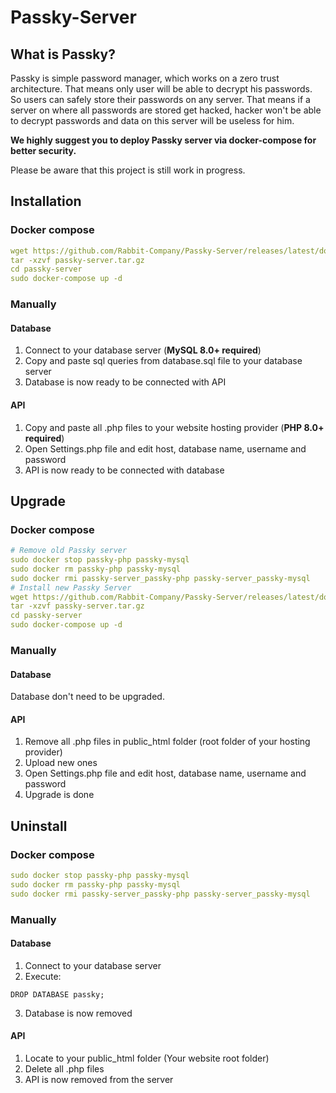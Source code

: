 # Passky-Server
## What is Passky?
Passky is simple password manager, which works on a zero trust architecture. That means only user will be able to decrypt his passwords. So users can safely store their passwords on any server. That means if a server on where all passwords are stored get hacked, hacker won't be able to decrypt passwords and data on this server will be useless for him.

**We highly suggest you to deploy Passky server via docker-compose for better security.**

Please be aware that this project is still work in progress.

## Installation

### Docker compose
```yaml
wget https://github.com/Rabbit-Company/Passky-Server/releases/latest/download/passky-server.tar.gz
tar -xzvf passky-server.tar.gz
cd passky-server
sudo docker-compose up -d
```
### Manually
#### Database
1. Connect to your database server (**MySQL 8.0+ required**)
2. Copy and paste sql queries from database.sql file to your database server
3. Database is now ready to be connected with API

#### API
1. Copy and paste all .php files to your website hosting provider (**PHP 8.0+ required**)
2. Open Settings.php file and edit host, database name, username and password
3. API is now ready to be connected with database

## Upgrade

### Docker compose
```yaml
# Remove old Passky server
sudo docker stop passky-php passky-mysql
sudo docker rm passky-php passky-mysql
sudo docker rmi passky-server_passky-php passky-server_passky-mysql
# Install new Passky Server
wget https://github.com/Rabbit-Company/Passky-Server/releases/latest/download/passky-server.tar.gz
tar -xzvf passky-server.tar.gz
cd passky-server
sudo docker-compose up -d
```
### Manually
#### Database
Database don't need to be upgraded.

#### API
1. Remove all .php files in public_html folder (root folder of your hosting provider)
2. Upload new ones
3. Open Settings.php file and edit host, database name, username and password
4. Upgrade is done

## Uninstall

### Docker compose
```yaml
sudo docker stop passky-php passky-mysql
sudo docker rm passky-php passky-mysql
sudo docker rmi passky-server_passky-php passky-server_passky-mysql
```
### Manually
#### Database
1. Connect to your database server
2. Execute:
```mysql
DROP DATABASE passky;
```
3. Database is now removed

#### API
1. Locate to your public_html folder (Your website root folder)
2. Delete all .php files
3. API is now removed from the server
